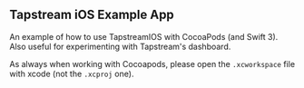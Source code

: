 Tapstream iOS Example App
---

An example of how to use TapstreamIOS with CocoaPods (and Swift 3). Also useful for experimenting with Tapstream's dashboard.

As always when working with Cocoapods, please open the `.xcworkspace` file with xcode (not the `.xcproj` one).
